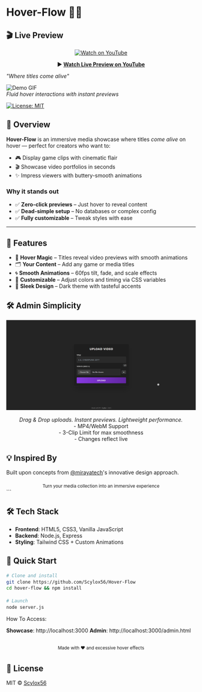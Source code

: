 # Hover-Flow 🎥✨

## 🎬 Live Preview

<div align="center">

[![Watch on YouTube](https://img.youtube.com/vi/1ng6UQTg4Xk/hqdefault.jpg)](https://youtu.be/1ng6UQTg4Xk)

**▶ [Watch Live Preview on YouTube](https://youtu.be/1ng6UQTg4Xk)**

</div>

  *"Where titles come alive"* 
  
  ![Demo GIF](preview/gif.gif)  
  *Fluid hover interactions with instant previews*

  [![License: MIT](https://img.shields.io/badge/License-MIT-blue.svg)](https://opensource.org/licenses/MIT)
</div>

## 🎥 Overview

**Hover-Flow** is an immersive media showcase where titles *come alive* on hover — perfect for creators who want to:

- 🎮 Display game clips with cinematic flair  
- 🎬 Showcase video portfolios in seconds  
- ✨ Impress viewers with buttery-smooth animations  

### Why it stands out

- ✅ **Zero-click previews** – Just hover to reveal content  
- ✅ **Dead-simple setup** – No databases or complex config  
- ✅ **Fully customizable** – Tweak styles with ease  

---

## 🌟 Features

- 🎯 **Hover Magic** – Titles reveal video previews with smooth animations  
- 🗂️ **Your Content** – Add any game or media titles  
- 🌀 **Smooth Animations** – 60fps tilt, fade, and scale effects  
- 🎨 **Customizable** – Adjust colors and timing via CSS variables  
- 💎 **Sleek Design** – Dark theme with tasteful accents

## 🛠️ Admin Simplicity

<div align="center">
  <img src="preview/admin-panel.png" alt="Admin interface" width="600">
</div>

<p align="center">
  <em>Drag & Drop uploads. Instant previews. Lightweight performance.</em><br>
  - MP4/WebM Support<br>
  - 3-Clip Limit for max smoothness<br>
  - Changes reflect live
</p>


## 💡 Inspired By
Built upon concepts from [@mirayatech](https://github.com/mirayatech/Anime-Scene-Gallery)'s innovative design approach.

<div align="center"> <sub>Turn your media collection into an immersive experience</sub> </div> ```

## 🛠️ Tech Stack

- **Frontend**: HTML5, CSS3, Vanilla JavaScript  
- **Backend**: Node.js, Express  
- **Styling**: Tailwind CSS + Custom Animations

## 🚀 Quick Start

```bash
# Clone and install
git clone https://github.com/Scylox56/Hover-Flow
cd hover-flow && npm install

# Launch
node server.js
```
How To Access:

**Showcase**: http://localhost:3000
**Admin**: http://localhost:3000/admin.html

<div align="center"> <br> <sup>Made with ❤️ and excessive hover effects</sup> </div>

## 📜 License
MIT © [Scylox56](https://github.com/Scylox56)

